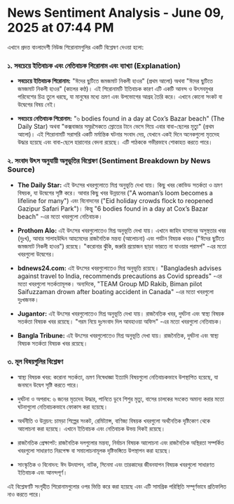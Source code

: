 # News Sentiment Analysis - June 09, 2025 at 07:44 PM

এখানে প্রদত্ত বাংলাদেশী নিউজ শিরোনামগুলির একটি বিশ্লেষণ দেওয়া হলো:

### ১. সবচেয়ে ইতিবাচক এবং নেতিবাচক শিরোনাম এবং ব্যাখ্যা (Explanation)

*   **সবচেয়ে ইতিবাচক শিরোনাম:** "ঈদের ছুটিতে জমজমাট নিকলী হাওর" (প্রথম আলো) অথবা "ঈদের ছুটিতে জমজমাট নিকলী হাওর" (কালের কণ্ঠ)। এই শিরোনামটি ইতিবাচক কারণ এটি একটি আনন্দ ও উৎসবমুখর পরিবেশের চিত্র তুলে ধরছে, যা মানুষের মধ্যে ভ্রমণ এবং উপভোগের আগ্রহ তৈরি করে। এখানে কোনো সংকট বা উদ্বেগের বিষয় নেই।

*   **সবচেয়ে নেতিবাচক শিরোনাম:** "৬ bodies found in a day at Cox’s Bazar beach" (The Daily Star) অথবা "কক্সবাজার সমুদ্রসৈকতে স্রোতের টানে ভেসে গিয়ে এবার বাবা-ছেলের মৃত্যু" (প্রথম আলো)। এই শিরোনামটি সরাসরি একটি মর্মান্তিক ঘটনার সংবাদ দেয়, যেখানে একই দিনে অনেকগুলো মৃতদেহ উদ্ধার হয়েছে এবং বাবা-ছেলে হারানোর বেদনা রয়েছে। এটি পাঠককে গভীরভাবে শোকাহত করতে পারে।

### ২. সংবাদ উৎস অনুযায়ী অনুভূতির বিশ্লেষণ (Sentiment Breakdown by News Source)

*   **The Daily Star:** এই উৎসের খবরগুলোতে মিশ্র অনুভূতি দেখা যায়। কিছু খবর কোভিড সতর্কতা ও ভ্রমণ বিষয়ক, যা উদ্বেগের সৃষ্টি করে। আবার কিছু খবর উন্নয়নের ("A woman’s loom becomes a lifeline for many") এবং বিনোদনের ("Eid holiday crowds flock to reopened Gazipur Safari Park")। কিন্তু "6 bodies found in a day at Cox’s Bazar beach" -এর মতো খবরগুলো নেতিবাচক।

*   **Prothom Alo:** এই উৎসের খবরগুলোতেও মিশ্র অনুভূতি দেখা যায়। এখানে জাহিদ হাসানের অসুস্থতার খবর (দুঃখ), আবার সালাহউদ্দিন আহমেদের রাজনৈতিক মন্তব্য (আলোচনা) এবং পর্যটন বিষয়ক খবরও ("ঈদের ছুটিতে জমজমাট নিকলী হাওর") রয়েছে। "করোনার ঝুঁকি, জরুরি প্রয়োজন ছাড়া ভারতে না যাওয়ার পরামর্শ" -এর মতো খবরগুলো উদ্বেগের।

*   **bdnews24.com:** এই উৎসের খবরগুলোতেও মিশ্র অনুভূতি রয়েছে। "Bangladesh advises against travel to India, recommends precautions as Covid spreads" -এর মতো খবরগুলো সতর্কতামূলক। অন্যদিকে, "TEAM Group MD Rakib, Biman pilot Saifuzzaman drown after boating accident in Canada" -এর মতো খবরগুলো দুঃখজনক।

*   **Jugantor:** এই উৎসের খবরগুলোতেও মিশ্র অনুভূতি দেখা যায়। রাজনৈতিক খবর, দুর্ঘটনা এবং স্বাস্থ্য বিষয়ক সতর্কতা বিষয়ক খবর রয়েছে। "গরম নিয়ে দুঃসংবাদ দিল আবহাওয়া অফিস" -এর মতো খবরগুলো নেতিবাচক।

*   **Bangla Tribune:** এই উৎসের খবরগুলোতেও মিশ্র অনুভূতি দেখা যায়। রাজনৈতিক, দুর্ঘটনা এবং স্বাস্থ্য বিষয়ক সতর্কতা বিষয়ক খবর রয়েছে।

<h3>৩. মূল বিষয়গুলির বিশ্লেষণ</h3>

*   স্বাস্থ্য বিষয়ক খবর: করোনা সতর্কতা, ভ্রমণ নিষেধাজ্ঞা ইত্যাদি বিষয়গুলো নেতিবাচকভাবে উপস্থাপিত হয়েছে, যা জনমনে উদ্বেগ সৃষ্টি করতে পারে।

*   দুর্ঘটনা ও অপরাধ: ৬ জনের মৃতদেহ উদ্ধার, পানিতে ডুবে শিশুর মৃত্যু, বাসের চালকের সংকেত অমান্য করার মতো ঘটনাগুলো নেতিবাচকভাবে ফোকাস করা হয়েছে।

*   অর্থনীতি ও উন্নয়ন: চামড়া শিল্পের সংকট, রেমিট্যান্স, বাণিজ্য বিষয়ক খবরগুলো অর্থনৈতিক দৃষ্টিকোণ থেকে আলোচনা করা হয়েছে। এখানে ইতিবাচক এবং নেতিবাচক উভয় দিকই রয়েছে।

*   রাজনৈতিক প্রেক্ষাপট: রাজনৈতিক দলগুলোর মন্তব্য, নির্বাচন বিষয়ক আলোচনা এবং রাজনৈতিক অস্থিরতা সম্পর্কিত খবরগুলো সাধারণত নিরপেক্ষ বা সমালোচনামূলক দৃষ্টিভঙ্গিতে উপস্থাপন করা হয়েছে।

*   সাংস্কৃতিক ও বিনোদন: ঈদ উদযাপন, নাটক, সিনেমা এবং তারকাদের জীবনযাপন বিষয়ক খবরগুলো সাধারণত ইতিবাচক এবং আনন্দপূর্ণ।

এই বিশ্লেষণটি সংগৃহীত শিরোনামগুলোর ওপর ভিত্তি করে করা হয়েছে এবং এটি সামগ্রিক পরিস্থিতি সম্পূর্ণভাবে প্রতিফলিত নাও করতে পারে।
